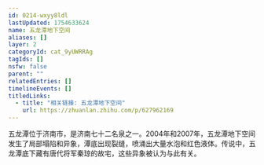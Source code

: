 ```yaml
---
id: 0214-wxyy8ldl
lastUpdated: 1754633624
name: 五龙潭地下空间
aliases: []
layer: 2
categoryId: cat_9yUWRRAg
tagIds: []
nsfw: false
parent: ""
relatedEntries: []
timelineEvents: []
titledLinks:
  - title: "相关链接: 五龙潭地下空间"
    url: https://zhuanlan.zhihu.com/p/627962169
---
```


五龙潭位于济南市，是济南七十二名泉之一。2004年和2007年，五龙潭地下空间发生了局部塌陷和异象，潭底出现裂缝，喷涌出大量水泡和红色液体。传说中，五龙潭底下藏有唐代将军秦琼的故宅，这些异象被认为与此有关。